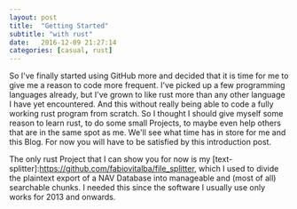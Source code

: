 ```yaml
---
layout: post
title:  "Getting Started"
subtitle: "with rust"
date:   2016-12-09 21:27:14
categories: [casual, rust]
---
```

So I've finally started using GitHub more and decided that it is time for me to give me a reason to code more frequent. I've picked up a few programming languages already, but I've grown to like rust more than any other language I have yet encountered. And this without really being able to code a fully working rust program from scratch.
So I thought I should give myself some reason to learn rust, to do some small Projects, to maybe even help others that are in the same spot as me. We'll see what time has in store for me and this Blog.
For now you will have to be satisfied by this introduction post.

The only rust Project that I can show you for now is my [text-splitter]:https://github.com/fabiovitalba/file_splitter, which I used to divide the plaintext export of a NAV Database into manageable and (most of all) searchable chunks. I needed this since the software I usually use only works for 2013 and onwards. 

